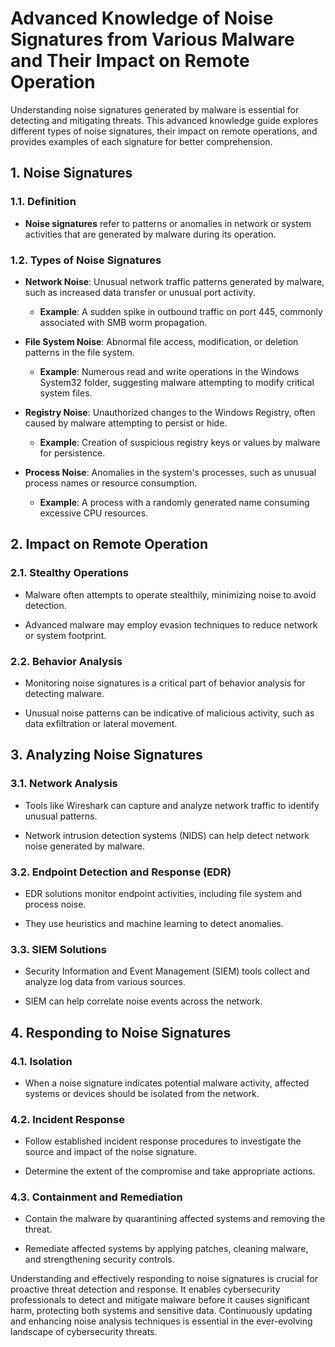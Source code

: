 # Advanced Knowledge of Noise Signatures from Various Malware and Their Impact on Remote Operation

Understanding noise signatures generated by malware is essential for detecting and mitigating threats. This advanced knowledge guide explores different types of noise signatures, their impact on remote operations, and provides examples of each signature for better comprehension.

## 1. **Noise Signatures**

### 1.1. **Definition**

- **Noise signatures** refer to patterns or anomalies in network or system activities that are generated by malware during its operation.

### 1.2. **Types of Noise Signatures**

- **Network Noise**: Unusual network traffic patterns generated by malware, such as increased data transfer or unusual port activity.

  - **Example**: A sudden spike in outbound traffic on port 445, commonly associated with SMB worm propagation.

- **File System Noise**: Abnormal file access, modification, or deletion patterns in the file system.

  - **Example**: Numerous read and write operations in the Windows System32 folder, suggesting malware attempting to modify critical system files.

- **Registry Noise**: Unauthorized changes to the Windows Registry, often caused by malware attempting to persist or hide.

  - **Example**: Creation of suspicious registry keys or values by malware for persistence.

- **Process Noise**: Anomalies in the system's processes, such as unusual process names or resource consumption.

  - **Example**: A process with a randomly generated name consuming excessive CPU resources.

## 2. **Impact on Remote Operation**

### 2.1. **Stealthy Operations**

- Malware often attempts to operate stealthily, minimizing noise to avoid detection.

- Advanced malware may employ evasion techniques to reduce network or system footprint.

### 2.2. **Behavior Analysis**

- Monitoring noise signatures is a critical part of behavior analysis for detecting malware.

- Unusual noise patterns can be indicative of malicious activity, such as data exfiltration or lateral movement.

## 3. **Analyzing Noise Signatures**

### 3.1. **Network Analysis**

- Tools like Wireshark can capture and analyze network traffic to identify unusual patterns.

- Network intrusion detection systems (NIDS) can help detect network noise generated by malware.

### 3.2. **Endpoint Detection and Response (EDR)**

- EDR solutions monitor endpoint activities, including file system and process noise.

- They use heuristics and machine learning to detect anomalies.

### 3.3. **SIEM Solutions**

- Security Information and Event Management (SIEM) tools collect and analyze log data from various sources.

- SIEM can help correlate noise events across the network.

## 4. **Responding to Noise Signatures**

### 4.1. **Isolation**

- When a noise signature indicates potential malware activity, affected systems or devices should be isolated from the network.

### 4.2. **Incident Response**

- Follow established incident response procedures to investigate the source and impact of the noise signature.

- Determine the extent of the compromise and take appropriate actions.

### 4.3. **Containment and Remediation**

- Contain the malware by quarantining affected systems and removing the threat.

- Remediate affected systems by applying patches, cleaning malware, and strengthening security controls.

Understanding and effectively responding to noise signatures is crucial for proactive threat detection and response. It enables cybersecurity professionals to detect and mitigate malware before it causes significant harm, protecting both systems and sensitive data. Continuously updating and enhancing noise analysis techniques is essential in the ever-evolving landscape of cybersecurity threats.
